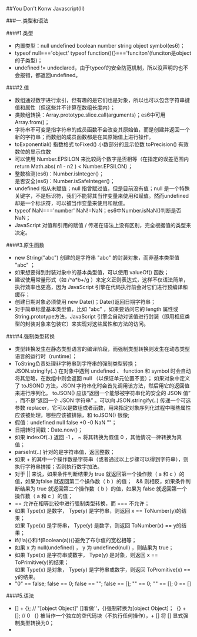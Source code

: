 ##You Don't Konw Javascript(II)  

###一.类型和语法  

####1.类型  

* 内置类型：null undefined boolean number string object symbol(es6)； 
* typeof null==='object'  typeof function(){}==='funciton'(funciton是object的子类型)；
* undefined != undeclared，由于typeof的安全防范机制，所以没声明的也不会报错，都返回undefined。  

####2.值  

* 数组通过数字进行索引，但有趣的是它们也是对象，所以也可以包含字符串键值和属性（但这些并不计算在数组长度内）；
* 类数组转换：Array.prototype.slice.call(arguments)；es6中可用Array.from()；
* 字符串不可变是指字符串的成员函数不会改变其原始值，而是创建并返回一个新的字符串；而数组的成员函数都是在其原始值上进行操作。
* toExponential() 指数格式  toFixed() 小数部分的显示位数  toPrecision() 有效数位的显示位数
* 可以使用 Number.EPSILON 来比较两个数字是否相等（在指定的误差范围内return Math.abs( n1 - n2 ) < Number.EPSILON）； 
* 整数检测(es6)：Number.isInteger()；  
是否安全(es6)：Number.isSafeInteger()；
* undefined 指从未赋值；null 指曾赋过值，但是目前没有值；null 是一个特殊关键字，不是标识符，我们不能将其当作变量来使用和赋值。然而undefined 却是一个标识符，可以被当作变量来使用和赋值。
* typeof NaN==='number' NaN!=NaN；es6中Number.isNaN()判断是否NaN；
* JavaScript 对值和引用的赋值 / 传递在语法上没有区别，完全根据值的类型来决定。

####3.原生函数  
* new String("abc") 创建的是字符串 "abc" 的封装对象，而非基本类型值 "abc" ；
* 如果想要得到封装对象中的基本类型值，可以使用 valueOf() 函数；
* 建议使用常量形式（如 /^a*b+/g ）来定义正则表达式，这样不仅语法简单，执行效率也更高，因为 JavaScript 引擎在代码执行前会对它们进行预编译和缓存；
* 创建日期对象必须使用 new Date()；Date()返回日期字符串；
* 对于简单标量基本类型值，比如 "abc" ，如果要访问它的 length 属性或 String.prototype方法，JavaScript 引擎会自动对该值进行封装（即用相应类型的封装对象来包装它）来实现对这些属性和方法的访问。

####4.强制类型转换  
* 类型转换发生在静态类型语言的编译阶段，而强制类型转换则发生在动态类型语言的运行时（runtime）；
* ToString负责处理非字符串到字符串的强制类型转换；  
JSON.stringify(..) 在对象中遇到 undefined 、 function 和 symbol 时会自动将其忽略，在数组中则会返回 null （以保证单元位置不变）； 如果对象中定义了 toJSON() 方法，JSON 字符串化时会首先调用该方法，然后用它的返回值来进行序列化。 toJSON() 应该“返回一个能够被字符串化的安全的 JSON 值” ，而不是“返回一个 JSON 字符串” 。可以向 JSON.stringify(..) 传递一个可选参数 replacer，它可以是数组或者函数，用来指定对象序列化过程中哪些属性应该被处理，哪些应该被排除，和 toJSON() 很像;
* 假值：undefined null false +0  -0 NaN ""；
* 日期转时间戳：Date.now()；
* 如果 indexOf(..) 返回 -1 ， ~ 将其转换为假值 0 ，其他情况一律转换为真值；
* parseInt(..) 针对的是字符串值，返回整数；
* 如果 + 的其中一个操作数是字符串（或者通过以上步骤可以得到字符串），则执行字符串拼接；否则执行数字加法。
* 对于 || 来说，如果条件判断结果为 true 就返回第一个操作数（ a 和 c ）的值，如果为false 就返回第二个操作数（ b ）的值；  
&& 则相反，如果条件判断结果为 true 就返回第二个操作数（ b ）的值，如果为 false 就返回第一个操作数（ a 和 c ）的值；
* == 允许在相等比较中进行强制类型转换，而 === 不允许；
*  如果 Type(x) 是数字， Type(y) 是字符串，则返回 x == ToNumber(y)的结果；  
如果 Type(x) 是字符串， Type(y) 是数字，则返回 ToNumber(x) == y的结果；
* if(!!a){}和if(Boolean(a)){}避免了布尔值的宽松相等；
* 如果 x 为 null(undefined) ， y 为 undefined(null) ，则结果为 true；
* 如果 Type(x) 是字符串或数字， Type(y) 是对象，则返回 x == ToPrimitive(y)的结果；  
如果 Type(x) 是对象， Type(y) 是字符串或数字，则返回 ToPromitive(x) == y的结果。
* "0" == false; false == 0; false == ""; false == []; "" == 0; "" == []; 0 == []

####5.语法
* [] + {}; // "[object Object]" []看做''，{}强制转换为[object Object]； 
{} + []; // 0   {} 被当作一个独立的空代码块（不执行任何操作），+ [] 将 [] 显式强制类型转换为0；
* 
